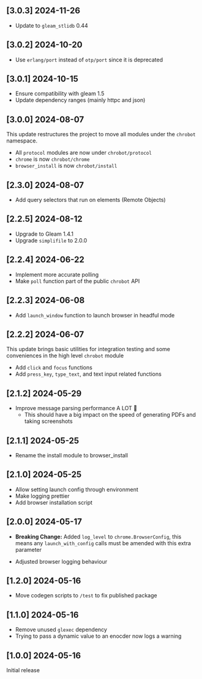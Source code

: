 ## [3.0.3] 2024-11-26

- Update to `gleam_stlidb` 0.44

## [3.0.2] 2024-10-20

- Use `erlang/port` instead of `otp/port` since it is deprecated

## [3.0.1] 2024-10-15

- Ensure compatibility with gleam 1.5
- Update dependency ranges (mainly httpc and json)

## [3.0.0] 2024-08-07

This update restructures the project to move all modules under the `chrobot` namespace.

- All `protocol` modules are now under `chrobot/protocol`
- `chrome` is now `chrobot/chrome`
- `browser_install` is now `chrobot/install`

## [2.3.0] 2024-08-07

- Add query selectors that run on elements (Remote Objects)

## [2.2.5] 2024-08-12

- Upgrade to Gleam 1.4.1
- Upgrade `simplifile` to 2.0.0

## [2.2.4] 2024-06-22

- Implement more accurate polling
- Make `poll` function part of the public `chrobot` API

## [2.2.3] 2024-06-08

- Add `launch_window` function to launch browser in headful mode

## [2.2.2] 2024-06-07

This update brings basic utilities for integration testing and some conveniences in the high level `chrobot` module

- Add `click` and `focus` functions
- Add `press_key`, `type_text`, and text input related functions

## [2.1.2] 2024-05-29  

- Improve message parsing performance A LOT 🚀
  - This should have a big impact on the speed of generating PDFs and taking screenshots

## [2.1.1] 2024-05-25

- Rename the install module to browser_install 

## [2.1.0] 2024-05-25

- Allow setting launch config through environment
- Make logging prettier
- Add browser installation script

## [2.0.0] 2024-05-17

- **Breaking Change:** Added `log_level` to `chrome.BrowserConfig`, this means any `launch_with_config` calls must 
be amended with this extra parameter

- Adjusted browser logging behaviour

## [1.2.0] 2024-05-16

- Move codegen scripts to `/test` to fix published package 

## [1.1.0] 2024-05-16

- Remove unused `glexec` dependency
- Trying to pass a dynamic value to an enocder now logs a warning 

## [1.0.0] 2024-05-16

Initial release